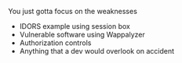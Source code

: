 You just gotta focus on the weaknesses

- IDORS example using session box
- Vulnerable software using Wappalyzer 
- Authorization controls
- Anything that a dev would overlook on accident 
